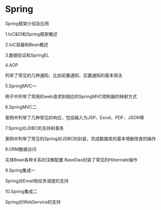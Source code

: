﻿# Spring
Spring框架介绍及应用

1.IoC&DI和Spring框架概述

2.IoC容器和Bean概述

3.数据验证和SpringEL

4.AOP

列举了常见的几种通知，比如前置通知、后置通知的基本用法

5.SpringMVC一

例子中列举了常用的web请求到相应的SpringMVC控制器的映射方式

6.SpringMVC二

案例中列举了几种常见的响应，包括输入为JSP、Excel、PDF、JSON等

7.Spring对JDBC的支持和事务

案例中列举了常见的Spring对JDBC的封装，完成数据库的基本增删改查的操作

8.ORM数据访问

实体Bean各种关系的注解配置
BaseDao封装了常见的Hibernate操作

9.Spring集成一

Spring对Email和任务调度的支持

10.Spring集成二

Spring对WebService的支持

